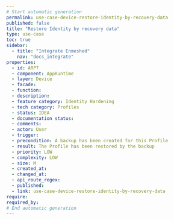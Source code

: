 ```yaml
---
# Start automatic generation
permalink: use-case-device-restore-identity-by-recovery-data
published: false
title: "Restore Identity by recovery data"
type: use-case
toc: true
sidebar:
  - title: "Integrate Enmeshed"
    nav: "docs_integrate"
properties:
  - id: ARP7
  - component: AppRuntime
  - layer: Device
  - facade:
  - function:
  - description:
  - feature category: Identity Hardening
  - tech category: Profiles
  - status: IDEA
  - documentation status:
  - comments:
  - actor: User
  - trigger:
  - precondition: A backup has been created for this Profile
  - result: The Profile has been restored by the backup
  - priority: LOW
  - complexity: LOW
  - size: M
  - created_at:
  - changed_at:
  - api_route_regex:
  - published:
  - link: use-case-device-restore-identity-by-recovery-data
require:
required_by:
# End automatic generation
---
```


